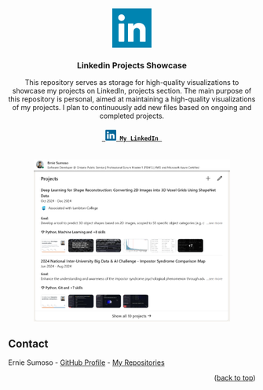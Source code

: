 <a name="readme-top"></a>

<!-- PROJECT LOGO -->
<br />
<div align="center">
  <a href="https://github.com/ErnieSumoso/linkedin-projects-showcase">
    <img src="readme-files/project-icon.png" alt="Icon" width="80" height="80">
  </a>

<h3 align="center">Linkedin Projects Showcase</h3>
  This repository serves as storage for high-quality visualizations to showcase my projects on LinkedIn, projects section.
  The main purpose of this repository is personal, aimed at maintaining a high-quality visualizations of my projects.
  I plan to continuously add new files based on ongoing and completed projects.
</div>
<h4 align="center">
  <code> <a href="https://www.linkedin.com/in/erniesumoso" title="LinkedIn"> <img width="22" src="readme-files/project-linkedin.svg"> My LinkedIn </a> </code>
</h4>
<br>
<div align="center">
  <img src="readme-files/project-showcase.png" alt="Showcase" width="400">
</div>


<!-- CONTACT -->
## Contact

Ernie Sumoso - [GitHub Profile](https://github.com/ErnieSumoso) - [My Repositories](https://github.com/ErnieSumoso?tab=repositories)

<p align="right">(<a href="#readme-top">back to top</a>)</p>
